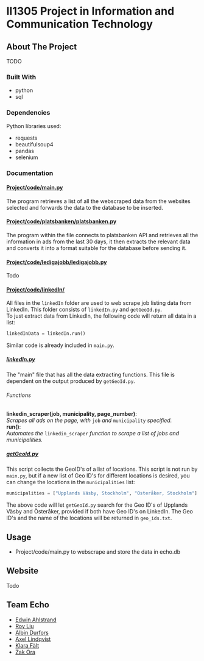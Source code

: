 # II1305 Project in Information and Communication Technology


## About The Project
<!-- Bakgrund -->
TODO

### Built With
- python
- sql

### Dependencies
Python libraries used:
- requests
- beautifulsoup4
- pandas
- selenium

### Documentation
#### [Project/code/main.py](https://github.com/DiaHassan/II1305-Team-Echo/blob/main/Project/code/main.py)
The program retrieves a list of all the webscraped data from the websites selected and forwards the data to the database to be inserted.

#### [Project/code/platsbanken/platsbanken.py](https://github.com/DiaHassan/II1305-Team-Echo/blob/main/Project/code/platsbanken/platsbanken.py)
The program within the file connects to platsbanken API and retrieves all the information in ads from the last 30 days, it then extracts the relevant data and converts it into a format suitable for the database before sending it.

#### [Project/code/ledigajobb/ledigajobb.py](https://github.com/DiaHassan/II1305-Team-Echo/blob/main/Project/code/ledigajobb/ledigajobb.py)
Todo
<!-- Info here -->

#### [Project/code/linkedIn/](https://github.com/DiaHassan/II1305-Team-Echo/blob/main/Project/code/linkedIn)  
All files in the ```linkedIn``` folder are used to web scrape job listing data from LinkedIn. This folder consists of ```linkedIn.py``` and ```getGeoId.py```.  
To just extract data from LinkedIn, the following code will return all data in a list:
```python
linkedInData = linkedIn.run()
```  
Similar code is already included in ```main.py```.
##### [linkedIn.py](https://github.com/DiaHassan/II1305-Team-Echo/blob/main/Project/code/linkedIn/linkedIn.py)
The "main" file that has all the data extracting functions. This file is dependent on the output produced by ```getGeoId.py```.
###### Functions
**linkedin_scraper(job, municipality, page_number)**:  
*Scrapes all ads on the page, with* ```job``` *and* ```municipality``` *specified.*  
**run()**:  
*Automates the* ```linkedin_scraper``` *function to scrape a list of jobs and municipalities.*  
##### [getGeoId.py](https://github.com/DiaHassan/II1305-Team-Echo/blob/main/Project/code/linkedIn/getGeoId.py)
This script collects the GeoID's of a list of locations. This script is not run by ```main.py```, but if a new list of Geo ID's for different locations is desired, you can change the locations in the ```municipalities``` list:  
```python
municipalities = ["Upplands Väsby, Stockholm", "Österåker, Stockholm"]
```
The above code will let ```getGeoId.py``` search for the Geo ID's of Upplands Väsby and Österåker, provided if both have Geo ID's on LinkedIn. The Geo ID's and the name of the locations will be returned in ```geo_ids.txt```.




## Usage
- Project/code/main.py to webscrape and store the data in echo.db 


## Website
Todo
<!-- Länk till expo -->


## Team Echo
 - [Edwin Ahlstrand](https://github.com/EdwinAhl)
 - [Roy Liu](https://github.com/ruisnake)
 - [Albin Durfors](https://github.com/DrakenDurfors)
 - [Axel Lindqvist](https://github.com/ProgrammingCookies)
 - [Klara Fält](https://github.com/kflt)
 - [Zak Ora](https://github.com/ZakOra1)
<!--[Ditt namn här](länk till din Github-profil)-->
